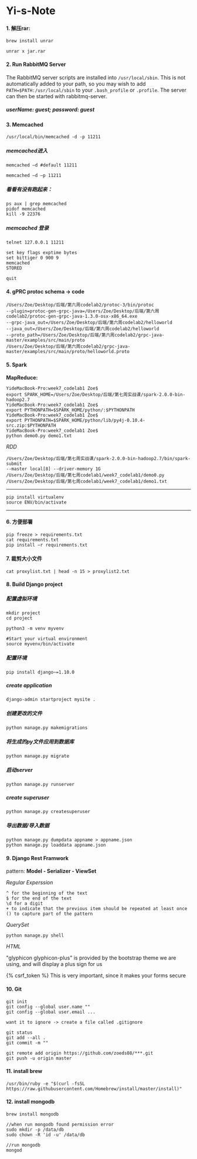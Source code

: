 # Yi-s-Note

#### 1. 解压rar:
`brew install unrar`

`unrar x jar.rar`

#### 2. Run RabbitMQ Server
The RabbitMQ server scripts are installed into `/usr/local/sbin`. This is not automatically added to your path, so you may wish to 
add `PATH=$PATH:/usr/local/sbin` to your `.bash_profile` or `.profile`. The server can then be started with rabbitmq-server.
##### userName: guest; password: guest

#### 3. Memcached
`/usr/local/bin/memcached -d -p 11211`

##### memcached进入

`memcached –d #default 11211`

`memcached –d –p 11211`

##### 看看有没有跑起来：

```
ps aux | grep memcached
pidof memcached
kill -9 22376
```

##### memcached 登录

`telnet 127.0.0.1 11211`

```
set key flags exptime bytes
set bittiger 0 900 9
memcached
STORED
```

`quit`

#### 4. gPRC protoc schema -> code

```
/Users/Zoe/Desktop/后端/第六周codelab2/protoc-3/bin/protoc 
--plugin=protoc-gen-grpc-java=/Users/Zoe/Desktop/后端/第六周codelab2/protoc-gen-grpc-java-1.3.0-osx-x86_64.exe 
--grpc-java_out=/Users/Zoe/Desktop/后端/第六周codelab2/helloworld 
--java_out=/Users/Zoe/Desktop/后端/第六周codelab2/helloworld 
--proto_path=/Users/Zoe/Desktop/后端/第六周codelab2/grpc-java-master/examples/src/main/proto 
/Users/Zoe/Desktop/后端/第六周codelab2/grpc-java-master/examples/src/main/proto/helloworld.proto
```

#### 5. Spark 

**MapReduce:**
```
YideMacBook-Pro:week7_codelab1 Zoe$ 
export SPARK_HOME=/Users/Zoe/Desktop/后端/第七周实战课/spark-2.0.0-bin-hadoop2.7
YideMacBook-Pro:week7_codelab1 Zoe$ 
export PYTHONPATH=$SPARK_HOME/python/:$PYTHONPATH
YideMacBook-Pro:week7_codelab1 Zoe$ 
export PYTHONPATH=$SPARK_HOME/python/lib/py4j-0.10.4-src.zip:$PYTHONPATH
YideMacBook-Pro:week7_codelab1 Zoe$ 
python demo0.py demo1.txt

```
*RDD*
```
/Users/Zoe/Desktop/后端/第七周实战课/spark-2.0.0-bin-hadoop2.7/bin/spark-submit 
--master local[8] --driver-memory 1G 
/Users/Zoe/Desktop/后端/第七周codelab1/week7_codelab1/demo0.py /Users/Zoe/Desktop/后端/第七周codelab1/week7_codelab1/demo1.txt
```
---

```
pip install virtualenv
source ENV/bin/activate
```
---
#### 6. 方便部署

```
pip freeze > requirements.txt
cat requirements.txt
pip install –r requirements.txt
```
#### 7. 裁剪大小文件

```
cat proxylist.txt | head -n 15 > proxylist2.txt
```
#### 8. Build Django project
##### 配置虚拟环境
```
mkdir project
cd project

python3 -m venv myvenv

#Start your virtual environment
source myvenv/bin/activate
```
##### 配置环境
```
pip install django~=1.10.0
```
##### create application
```
django-admin startproject mysite .
```
##### 创建更改的文件
```
python manage.py makemigrations
```
##### 将生成的py文件应用到数据库
```
python manage.py migrate
```
##### 启动server
```
python manage.py runserver
```
##### create superuser
```
python manage.py createsuperuser
```
##### 导出数据/导入数据
```
python manage.py dumpdata appname > appname.json
python manage.py loaddata appname.json
```
#### 9. Django Rest Framwork
pattern: **Model - Serializer - ViewSet**

*Regular Experssion*
```
^ for the beginning of the text
$ for the end of the text
\d for a digit
+ to indicate that the previous item should be repeated at least once
() to capture part of the pattern
```
*QuerySet*

`python manage.py shell`

*HTML*

"glyphicon glyphicon-plus" is provided by the bootstrap theme we are using, and will display a plus sign for us

{% csrf_token %} This is very important, since it makes your forms secure

#### 10. Git 
```
git init
git config --global user.name ""
git config --global user.email ...

want it to ignore -> create a file called .gitignore

git status
git add --all .
git commit -m ""

git remote add origin https://github.com/zoeds08/***.git
git push -u origin master
```
#### 11. install brew
`/usr/bin/ruby -e "$(curl -fsSL https://raw.githubusercontent.com/Homebrew/install/master/install)"`

#### 12. install mongodb
```
brew install mongodb

//when run mongodb found permission error
sudo mkdir -p /data/db
sudo chown -R 'id -u' /data/db

//run mongodb
mongod

```

